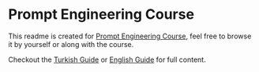 # Prompt Engineering Course

This readme is created for [Prompt Engineering Course](https://www.udemy.com/course/chatgpt-prompt-muhendisligi/), feel free to browse it by yourself or along with the course.

Checkout the [Turkish Guide](https://github.com/atilsamancioglu/PromptEngineeringCourse/blob/main/TurkishGuide.md) or [English Guide](https://github.com/atilsamancioglu/PromptEngineeringCourse/blob/main/EnglishGuide.MD) for full content.
